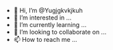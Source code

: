 - 👋 Hi, I’m @Yugjgkvkjkuh
- 👀 I’m interested in ...
- 🌱 I’m currently learning ...
- 💞️ I’m looking to collaborate on ...
- 📫 How to reach me ...

<!---
Yugjgkvkjkuh/Yugjgkvkjkuh is a ✨ special ✨ repository because its `README.md` (this file) appears on your GitHub profile.
You can click the Preview link to take a look at your changes.
--->
